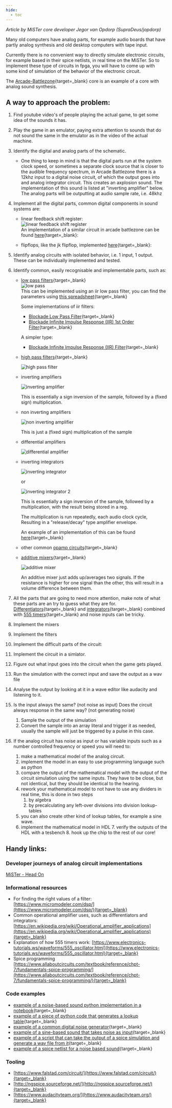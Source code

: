```yaml
---
hide:
  - toc
---
```


*Article by MiSTer core developer Jegor van Opdorp (SupraDeus/jopdorp)*

Many old computers have analog parts, for example audio boards that have partly analog synthesis and old desktop computers with tape input.

Currently there is no convenient way to directly simulate electronic circuits, for example based in their spice netlists, in real time on the MiSTer. So to implement these type of circuits in fpga, you will have to come up with some kind of simulation of the behavior of the electronic circuit.

The [Arcade-Battlezone](https://github.com/jopdorp/Arcade-BattleZone_MiSTer){target=_blank} core is an example of a core with analog sound synthesis.

## A way to approach the problem:

1. Find youtube video's of people playing the actual game, to get some idea of the sounds it has.
2. Play the game in an emulator, paying extra attention to sounds that do not sound the same in the emulator as in the video of the actual machine.
3. Identify the digital and analog parts of the schematic.

    * One thing to keep in mind is that the digital parts run at the system clock speed, or sometimes a separate clock source that is closer to the audible frequency spectrum, in Arcade Battlezone there is a 12khz input to a digital noise circuit, of which the output goes into and analog integrator circuit. This creates an axplosion sound. The implementation of this sound is listed at "inverting amplifier" below. The analog parts will be outputting at audio sample rate, i.e. 48khz

4. Implement all the digital parts, common digital components in sound systems are:  

    * linear feedback shift register:  
    ![linear feedback shift register](img/linear_feedback_shift_reg.png)  
    An implementation of a similar circuit in arcade battlezone can be found [here](https://github.com/jopdorp/Arcade-BattleZone_MiSTer/blob/sound/rtl/noise_shifters.sv){target=_blank}:

    * flipflops, like the jk flipflop, implemented [here](https://github.com/jopdorp/Arcade-BattleZone_MiSTer/blob/sound/rtl/jk74109.sv){target=_blank}:

5. Identify analog circuits with isolated behavior, i.e. 1 input, 1 output. These can be individually implemented and tested.
6. Identify common, easily recognisable and implementable parts, such as:

   * [low pass filters](https://www.electronics-tutorials.ws/filter/filter_2.html){target=_blank}  
     ![low pass](img/low_pass_filter.png)  
     This can be implemented using an iir low pass filter, you can find the parameters using [this spreadsheet](https://docs.google.com/spreadsheets/d/1Z2DNhAQyqkDpNVJuzYPk3ZeW4rChxN7fTKsLGvb2r7g/edit#gid=0){target=_blank}
      
      Some implementations of iir filters:

      * [Blockade Low Pass Filter](https://github.com/MiSTer-devel/Arcade-Blockade_MiSTer/blob/main/rtl/audio/blockade_lpf.v){target=_blank}
      * [Blockade Infinite Impulse Response (IIR) 1st Order Filter](https://github.com/MiSTer-devel/Arcade-Blockade_MiSTer/blob/main/rtl/audio/iir_1st_order.v){target=_blank}
      
      A simpler type:

      * [Blockade Infinite Impulse Response (IIR) Filter](https://github.com/jopdorp/Arcade-BattleZone_MiSTer/blob/sound/rtl/iir.sv){target=_blank}
   
   * [high pass filters](https://www.electronics-tutorials.ws/filter/filter_3.html){target=_blank}

      ![high pass filter](img/high_pass_filter.png)

   * inverting amplifiers

      ![inverting amplifier](img/inverting_amplifier.png)

     This is essentially a sign inversion of the sample, followed by a (fixed sign) multiplication.

   * non inverting amplifiers

      ![non inverting amplifier](img/non_inverting_amplifier.png)

     This is just a (fixed sign) multiplication of the sample

   * differential amplifiers

      ![differential amplifier](img/differential_amplifier.png)

   * inverting integrators

      ![inverting integrator](img/inverting_integrator.png)

     or

      ![inverting integrator 2](img/inverting_integrator_2.png)

     This is essentially a sign inversion of the sample, followed by a multiplication, with the result being stored in a reg.

     The multiplication is run repeatedly, each audio clock cycle, Resulting in a "release/decay" type amplifier envelope.
     
     An example of an implementation of this can be found [here](https://github.com/jopdorp/Arcade-BattleZone_MiSTer/blob/6606cbce7760c60fc06e613292f731f76ffb18ba/rtl/noise_sound.sv#L52){target=_blank}

   * other common [opamp circuits](https://en.wikipedia.org/wiki/Operational_amplifier_applications){target=_blank}
   * [additive mixers](https://en.wikipedia.org/wiki/Electronic_mixer){target=_blank}

     ![additive mixer](img/additive_mixer.jpg)

     An additive mixer just adds up/averages two signals. If the resistance is higher for one signal than the other, this will result in a volume difference between them.

7. All the parts that are going to need more attention, make note of what these parts are an try to guess what they are for. [Differentiators](https://en.wikipedia.org/wiki/Operational_amplifier_applications#Inverting_differentiator){target=_blank} and [integrators](https://en.wikipedia.org/wiki/Operational_amplifier_applications#Inverting_integrator){target=_blank} combined with [555 timers](https://www.electronics-tutorials.ws/waveforms/555_oscillator.html){target=_blank}  and noise inputs can be tricky.
8. Implement the mixers
9. Implement the filters
10. Implement the difficult parts of the circuit:
   1. Implement the circuit in a simlator.
   2. Figure out what input goes into the circuit when the game gets played.
   3. Run the simulation with the correct input and save the output as a wav file
   4. Analyse the output by looking at it in a wave editor like audacity and listening to it.
   5. Is the input always the same? (not noise as input) Does the circuit always response in the same way? (not generating noise)
      1. Sample the output of the simulation
      2. Convert the sample into an array literal and trigger it as needed, usually the sample will just be triggered by a pulse in this case.
   6. If the analog circuit has noise as input or has variable inputs such as a number controlled frequency or speed you will need to:
      1. make a mathematical model of the analog circuit.
      2. implement the model in an easy to use programming language such as python
      3. compare the output of the mathematical model with the output of the circuit simulation using the same inputs. They have to be close, but not identical, but they should be identical to the hearing.
      4. rework your mathematical model to not have to use any dividers in real time, this is done in two steps 
         1. by algebra
         2. by precalculating any left-over divisions into division lookup-tables
      5. you can also create other kind of lookup tables, for example a sine wave.
      6. implement the mathematical model in HDL
    7. verify the outputs of the HDL with a tesbench
    8. hook up the chip to the rest of our core!


## Handy links:
### Developer journeys of analog circuit implementations
[MiSTer - Head On](headonsoundpcb.md)

### Informational resources
* For finding the right values of a filter: [https://www.micromodeler.com/dsp/](https://www.micromodeler.com/dsp/){target=_blank}
* Common operational amplifier uses, such as differentiators and integrators: [https://en.wikipedia.org/wiki/Operational_amplifier_applications](https://en.wikipedia.org/wiki/Operational_amplifier_applications){target=_blank}
* Explanation of how 555 timers work: [https://www.electronics-tutorials.ws/waveforms/555_oscillator.html](https://www.electronics-tutorials.ws/waveforms/555_oscillator.html){target=_blank}
* Spice programming [https://www.allaboutcircuits.com/textbook/reference/chpt-7/fundamentals-spice-programming/](https://www.allaboutcircuits.com/textbook/reference/chpt-7/fundamentals-spice-programming/){target=_blank}

### Code examples
* [example of a noise-based sound python implementation in a notebook](https://github.com/jopdorp/Arcade-BattleZone_MiSTer/blob/sound/spice/Red%20baron%20crash%20circuit%20sim.ipynb){target=_blank}
* [example of a piece of python code that generates a lookup table](https://github.com/jopdorp/Arcade-BattleZone_MiSTer/blob/sound/rtl/generate_control_coltages_to_frequency.py){target=_blank}
* [example of a common digital noise generator](https://github.com/jopdorp/Arcade-BattleZone_MiSTer/blob/sound/rtl/noise_source_shell_explo.sv){target=_blank}
* [example of a sine-based sound that takes noise as input](https://github.com/jopdorp/Arcade-BattleZone_MiSTer/blob/sound/rtl/bang_sound.sv){target=_blank}
* [example of a script that can take the output of a spice simulation and generate a wav file from it](https://github.com/jopdorp/Arcade-BattleZone_MiSTer/blob/sound/spice/spicetowav.py){target=_blank}
* [example of a spice netlist for a noise based sound](https://github.com/jopdorp/Arcade-BattleZone_MiSTer/blob/sound/spice/bang.cir){target=_blank}

### Tooling
* [https://www.falstad.com/circuit/](https://www.falstad.com/circuit/){target=_blank}
* [http://ngspice.sourceforge.net/](http://ngspice.sourceforge.net/){target=_blank}
* [https://www.audacityteam.org/](https://www.audacityteam.org/){target=_blank}
